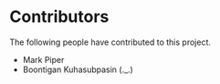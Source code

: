 # Contributors

The following people have contributed to this project.

* Mark Piper
* Boontigan Kuhasubpasin (._.)

